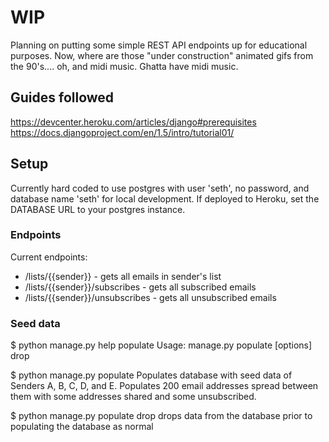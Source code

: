 # WIP
Planning on putting some simple REST API endpoints up for educational purposes. Now, where are those "under construction" animated gifs from the 90's.... oh, and midi music. Ghatta have midi music.

## Guides followed
https://devcenter.heroku.com/articles/django#prerequisites
https://docs.djangoproject.com/en/1.5/intro/tutorial01/

## Setup
Currently hard coded to use postgres with user 'seth', no password, and database name 'seth' for local development. If deployed to Heroku, set the DATABASE URL to your postgres instance.

### Endpoints
Current endpoints:
* /lists/{{sender}} - gets all emails in sender's list
* /lists/{{sender}}/subscribes - gets all subscribed emails
* /lists/{{sender}}/unsubscribes - gets all unsubscribed emails

### Seed data
$ python manage.py help populate
Usage: manage.py populate [options] drop

$ python manage.py populate
Populates database with seed data of Senders A, B, C, D, and E. Populates 200 email addresses spread between them with some addresses shared and some unsubscribed.

$ python manage.py populate drop
drops data from the database prior to populating the database as normal
